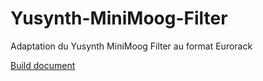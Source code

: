 # Yusynth-MiniMoog-Filter
Adaptation du Yusynth MiniMoog Filter au format Eurorack

[Build document](https://htmlpreview.github.io/?https://github.com/jojo-monk/Yusynth-MiniMoog-Filter/blob/main/ibom.html)
